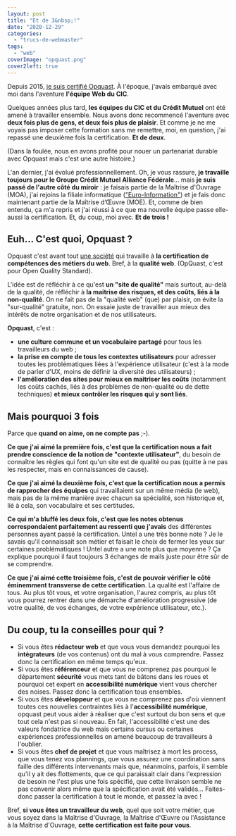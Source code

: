 ```yaml
---
layout: post
title: "Et de 3&nbsp;!"
date: "2020-12-29"
categories: 
  - "trucs-de-webmaster"
tags: 
  - "web"
coverImage: "opquast.png"
cover2left: true
---
```


Depuis 2015, [je suis certifié Opquast](https://www.6x8.org/2015/09/je-suis-certifie-opquast/). À l'époque, j'avais embarqué avec moi dans l'aventure **l'équipe Web du CIC**.

Quelques années plus tard, **les équipes du CIC et du Crédit Mutuel** ont été amené à travailler ensemble. Nous avons donc recommencé l'aventure avec **deux fois plus de gens, et deux fois plus de plaisir**. Et comme je ne me voyais pas imposer cette formation sans me remettre, moi, en question, j'ai repassé une deuxième fois la certification. **Et de deux**.

(Dans la foulée, nous en avons profité pour nouer un partenariat durable avec Opquast mais c'est une autre histoire.)

L'an dernier, j'ai évolué professionnellement. Oh, je vous rassure, **je travaille toujours pour le Groupe Crédit Mutuel Alliance Fédérale**... mais **je suis passé de l'autre côté du miroir** : je faisais partie de la Maîtrise d'Ouvrage (MOA), j'ai rejoins la filiale informatique (["Euro-Information"](https://www.e-i.com/)) et je fais donc maintenant partie de la Maîtrise d’Œuvre (MOE). Et, comme de bien entendu, ça m'a repris et j'ai réussi à ce que ma nouvelle équipe passe elle-aussi la certification. Et, du coup, moi avec. **Et de trois !**

## Euh... C'est quoi, Opquast ?

Opquast c'est avant tout [une société](https://www.opquast.com/) qui travaille à **la certification de compétences des métiers du web**. Bref, à la **qualité web**. (OpQuast, c'est pour Open Quality Standard).

L'idée est de réfléchir à ce qu'est **un "site de qualité"** mais surtout, au-delà de la qualité, de réfléchir à **la maitrise des risques, et des coûts, liés à la non-qualité**. On ne fait pas de la "qualité web" (que) par plaisir, on évite la "sur-qualité" gratuite, non. On essaie juste de travailler aux mieux des intérêts de notre organisation et de nos utilisateurs.

**Opquast**, c'est :

- **une culture commune et un vocabulaire partagé** pour tous les travailleurs du web ;
- **la prise en compte de tous les contextes utilisateurs** pour adresser toutes les problématiques liées à l'expérience utilisateur (c'est à la mode de parler d'UX, moins de définir la diversité des utilisateurs) ;
- **l'amélioration des sites pour mieux en maitriser les coûts** (notamment les coûts cachés, liés à des problèmes de non-qualité ou de dette techniques) **et mieux contrôler les risques qui y sont liés**.

## Mais pourquoi 3 fois 

Parce que **quand on aime, on ne compte pas** ;-).

**Ce que j'ai aimé la première fois, c'est que la certification nous a fait prendre conscience de la notion de "contexte utilisateur"**, du besoin de connaître les règles qui font qu'un site est de qualité ou pas (quitte à ne pas les respecter, mais en connaissances de cause).

**Ce que j'ai aimé la deuxième fois, c'est que la certification nous a permis de rapprocher des équipes** qui travaillaient sur un même média (le web), mais pas de la même manière avec chacun sa spécialité, son historique et, lié à cela, son vocabulaire et ses certitudes.

**Ce qui m'a bluffé les deux fois, c'est que les notes obtenus correspondaient parfaitement au ressenti que j'avais** des différentes personnes ayant passé la certification. Untel a une très bonne note ? Je le savais qu'il connaissait son métier et faisait le choix de fermer les yeux sur certaines problématiques ! Untel autre a une note plus que moyenne ? Ça explique pourquoi il faut toujours 3 échanges de mails juste pour être sûr de se comprendre.

**Ce que j'ai aimé cette troisième fois, c'est de pouvoir vérifier le côté éminemment transverse de cette certification**. La qualité est l'affaire de tous. Au plus tôt vous, et votre organisation, l'aurez compris, au plus tôt vous pourrez rentrer dans une démarche d'amélioration progressive (de votre qualité, de vos échanges, de votre expérience utilisateur, etc.).

## Du coup, tu la conseilles pour qui ?

- Si vous êtes **rédacteur web** et que vous vous demandez pourquoi les **intégrateurs** (de vos contenus) ont du mal à vous comprendre. Passez donc la certification en même temps qu'eux.
- Si vous êtes **référenceur** et que vous ne comprenez pas pourquoi le département **sécurité** vous mets tant de bâtons dans les roues et pourquoi cet expert en **accessibilité numérique** vient vous chercher des noises. Passez donc la certification tous ensembles.
- Si vous êtes **développeur** et que vous ne comprenez pas d'où viennent toutes ces nouvelles contraintes liés à l'**accessibilité numérique**, opquast peut vous aider à réaliser que c'est surtout du bon sens et que tout cela n'est pas si nouveau. En fait, l'accessibilité c'est une des valeurs fondatrice du web mais certains cursus ou certaines expériences professionnelles on amené beaucoup de travailleurs à l'oublier.
- Si vous êtes **chef de projet** et que vous maîtrisez à mort les process, que vous tenez vos plannings, que vous assurez une coordination sans faille des différents intervenants mais que, néanmoins, parfois, il semble qu'il y ait des flottements, que ce qui paraissait clair dans l'expression de besoin ne l'est plus une fois spécifié, que cette livraison semble ne pas convenir alors même que la spécification avait été validés... Faites-donc passer la certification à tout le monde, et passez la avec !

Bref, **si vous êtes un travailleur du web**, quel que soit votre métier, que vous soyez dans la Maîtrise d'Ouvrage, la Maîtrise d'Œuvre ou l'Assistance à la Maîtrise d'Ouvrage, **cette certification est faite pour vous**.
